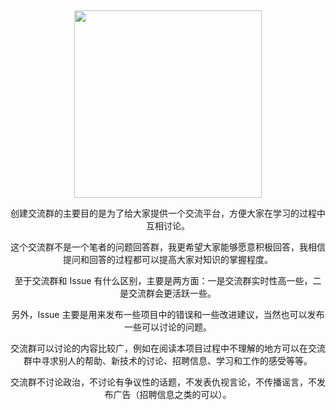 </br> <div align="center"><img src="group.png" width="300px"> </br>

创建交流群的主要目的是为了给大家提供一个交流平台，方便大家在学习的过程中互相讨论。

这个交流群不是一个笔者的问题回答群，我更希望大家能够愿意积极回答，我相信提问和回答的过程都可以提高大家对知识的掌握程度。

至于交流群和 Issue 有什么区别，主要是两方面：一是交流群实时性高一些，二是交流群会更活跃一些。

另外，Issue 主要是用来发布一些项目中的错误和一些改进建议，当然也可以发布一些可以讨论的问题。

交流群可以讨论的内容比较广，例如在阅读本项目过程中不理解的地方可以在交流群中寻求别人的帮助、新技术的讨论、招聘信息、学习和工作的感受等等。

交流群不讨论政治，不讨论有争议性的话题，不发表仇视言论，不传播谣言，不发布广告（招聘信息之类的可以）。
